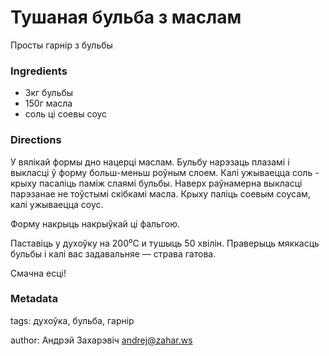 # Тушаная бульба з маслам

Просты гарнір з бульбы

### Ingredients

 * 3кг бульбы
 * 150г масла
 * соль ці соевы соус

### Directions

У вялікай формы дно нацерці маслам. Бульбу нарэзаць плазамі і выкласці ў форму больш-меньш роўным слоем. Калі ужываецца соль - крыху пасаліць паміж слаямі бульбы. Наверх раўнамерна выкласці парэзанае не тоўстымі скібкамі масла. Крыху паліць соевым соусам, калі ужываецца соус.

Форму накрыць накрыўкай ці фальгою.

Паставіць у духоўку на 200⁰C и тушыць 50 хвілін. Праверыць мяккасць бульбы і калі вас задавальняе — страва гатова.

Смачна есці!

### Metadata

tags: духоўка, бульба, гарнір

author: Андрэй Захарэвіч <andrej@zahar.ws>
